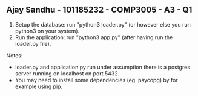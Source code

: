 ## Ajay Sandhu - 101185232 - COMP3005 - A3 - Q1

1. Setup the database: run "python3 loader.py" (or however else you run python3 on your system).
2. Run the application: run "python3 app.py" (after having run the loader.py file). 

Notes:
- loader.py and application.py run under assumption there is a postgres server running on localhost on port 5432.
- You may need to install some dependencies (eg. psycopg) by for example using pip.
